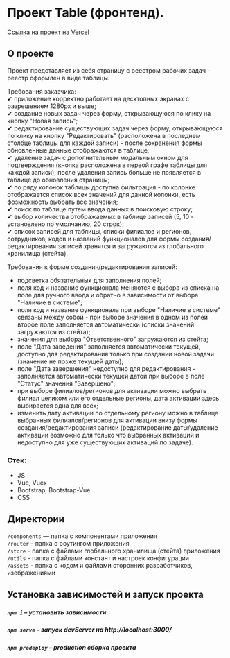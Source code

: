 # Проект Table (фронтенд). 

[Ссылка на проект на Vercel](https://table-jbzlezyvk-dariy-iva.vercel.app/#/)


## О проекте

Проект представляет из себя страницу с реестром рабочих задач - реестр оформлен в виде таблицы.  

Требования заказчика:  
✔ приложение корректно работает на десктопных экранах с разрешением 1280px и выше;  
✔ создание новых задач через форму, открывающуюся по клику на кнопку "Новая запись";  
✔ редактирование существующих задач через форму, открывающуюся по клику на кнопку "Редактировать" (расположена в последнем столбце таблицы для каждой записи) - после сохранения формы обновленные данные отображаются в таблице;  
✔ удаление задач с дополнительным модальным окном для подтверждения (кнопка расположена в первой графе таблицы для каждой записи), после удаления запись больше не появляется в таблице до обновления страницы;  
✔ по ряду колонок таблицы доступна фильтрация - по колонке отображается список всех значений для данной колонки, есть фозможность выбрать все значения;  
✔ поиск по таблице путем ввода данных в поисковую строку;  
✔ выбор количества отображаемых в таблице записей (5, 10 - установлено по умолчанию, 20 строк);  
✔ список записей для таблицы, списки филиалов и регионов, сотрудников, кодов и названий функционалов для формы создания/редактирования записей хранятся и загружаются из глобального хранилища (стейта).   

Требования к форме создания/редактирования записей:  
- подсветка обязательных для заполнения полей;  
- поля код и название функционала меняются с выбора из списка на поле для ручного ввода и обратно в зависимости от выбора "Наличие в системе";  
- поля код и название функционала при выборе "Наличие в системе" связаны между собой - при выборе значения в одном из полей второе поле заполняется автоматически (списки значений загружаются из стейта);  
- значения для выбора "Ответственного" загружаются из стейта;  
- поле "Дата заведения" заполняется автоматически текущей, доступно для редактирования только при создании новой задачи (значение не позже текущей даты);  
- поле "Дата завершения" недоступно для редактирования - заполняется автоматически текущей датой при выборе в поле "Статус" значения "Завершено";  
- при выборе филиалов/регионов для активации можно выбрать филиал целиком или его отдельные регионы, дата активации здесь выбирается одна для всех;   
- изменить дату активации по отдельному региону можно в таблице выбранных филиалов/регионов для активации внизу формы создания/редактирования записи (редактирование даты/удаление активации возможно для только что выбранных активаций и недоступно для уже существующих активаций по задаче).  


### Стек:

* JS
* Vue, Vuex
* Bootstrap, Bootstrap-Vue
* CSS

## Директории

`/components` — папка с компонентами приложения  
`/router` - папка с роутингом приложения  
`/store` - папка с файлами глобального хранилища (стейта) приложения  
`/utils` - папка с файлами констант и настроек конфигурации  
`/assets` - папка с кодом и файлами сторонних разработчиков, изображениями 

## Установка зависимостей и запуск проекта

##### `npm i` – установить зависимости

##### `npm serve` – запуск devServer на http://localhost:3000/

##### `npm predeploy` – production сборка проекта
